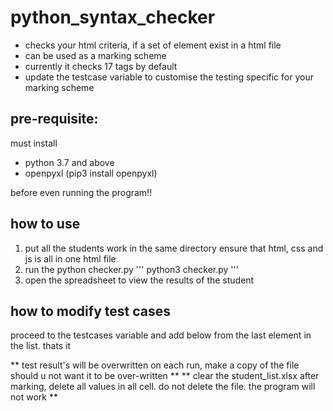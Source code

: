 # python_syntax_checker
- checks your html criteria, if a set of element exist in a html file
- can be used as a marking scheme
- currently it checks 17 tags by default
- update the testcase variable to customise the testing specific for your marking scheme

## pre-requisite:
must install
- python 3.7 and above
- openpyxl (pip3 install openpyxl)

before even running the program!!

## how to use
1. put all the students work in the same directory
ensure that html, css and js is all in one html file
2. run the python checker.py
'''
python3 checker.py
'''
3. open the spreadsheet to view the results of the student

## how to modify test cases

proceed to the testcases variable and add below from the last element in the list.
thats it

** test result's will be overwritten on each run, make a copy of the file should u not want it to be over-written **
** clear the student_list.xlsx after marking, delete all values in all cell. do not delete the file. the program will not work **

